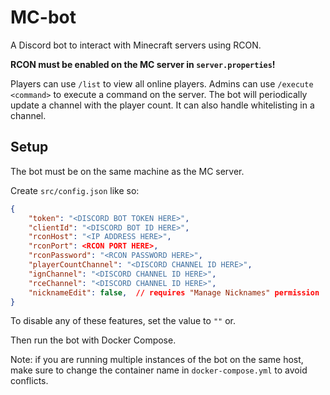 # MC-bot

A Discord bot to interact with Minecraft servers using RCON.

**RCON must be enabled on the MC server in `server.properties`!**

Players can use `/list` to view all online players.
Admins can use `/execute <command>` to execute a command on the server.
The bot will periodically update a channel with the player count. It can also handle whitelisting in a channel.

## Setup

The bot must be on the same machine as the MC server.

Create `src/config.json` like so:

```json
{
	"token": "<DISCORD BOT TOKEN HERE>",
	"clientId": "<DISCORD BOT ID HERE>",
	"rconHost": "<IP ADDRESS HERE>",
 	"rconPort": <RCON PORT HERE>,
    "rconPassword": "<RCON PASSWORD HERE>",
    "playerCountChannel": "<DISCORD CHANNEL ID HERE>",
	"ignChannel": "<DISCORD CHANNEL ID HERE>",
	"rceChannel": "<DISCORD CHANNEL ID HERE>",
	"nicknameEdit": false,  // requires "Manage Nicknames" permission
}

```

To disable any of these features, set the value to `""` or.

Then run the bot with Docker Compose.

Note: if you are running multiple instances of the bot on the same host, make sure to change the container name in `docker-compose.yml` to avoid conflicts.
